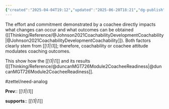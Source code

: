 ```yaml
---
{"created":"2025-04-04T19:12","updated":"2025-06-20T18:21","dg-publish":true,"dg-path":"Zettels/(3B5B) Coachee Attitude Modulates Coaching Efficacy.md","permalink":"/zettels/3-b5-b-coachee-attitude-modulates-coaching-efficacy/","dgPassFrontmatter":true,"noteIcon":"1"}
---
```


The effort and commitment demonstrated by a coachee directly impacts what changes can occur and what outcomes can be obtained ([[Thinking/Reference/@Johnson2021CoachabilityDevelopmentCoachability\|@Johnson2021CoachabilityDevelopmentCoachability]]). Both factors clearly stem from [[\1\|\1]]; therefore, coachability or coachee attitude modulates coaching outcomes. 

This show how the [[\1\|\1]] and its results ([[Thinking/Reference/@duncanMGT726Module2CoacheeReadiness\|@duncanMGT726Module2CoacheeReadiness]]. 

#zettel/need-analog 

**Prev**:: [[\1\|\1]]

**supports**:: [[\1\|\1]]

